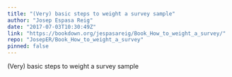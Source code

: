 ```yaml
---
title: "(Very) basic steps to weight a survey sample"
author: "Josep Espasa Reig"
date: "2017-07-03T10:30:49Z"
link: "https://bookdown.org/jespasareig/Book_How_to_weight_a_survey/"
repo: "JosepER/Book_How_to_weight_a_survey"
pinned: false
---
```


(Very) basic steps to weight a survey sample
